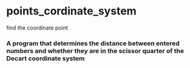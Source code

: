 # points_cordinate_system
find the coordinate point
<h3>A program that determines the distance between entered numbers and whether they are in the scissor quarter of the Decart coordinate system</h3>
